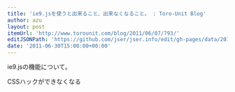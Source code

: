 ```yaml
---
title: 'ie9.jsを使うと出来ること、出来なくなること。 : Toro-Unit Blog'
author: azu
layout: post
itemUrl: 'http://www.torounit.com/blog/2011/06/07/793/'
editJSONPath: 'https://github.com/jser/jser.info/edit/gh-pages/data/2011/06/index.json'
date: '2011-06-30T15:00:00+00:00'
---
```

ie9.jsの機能について。

CSSハックができなくなる
